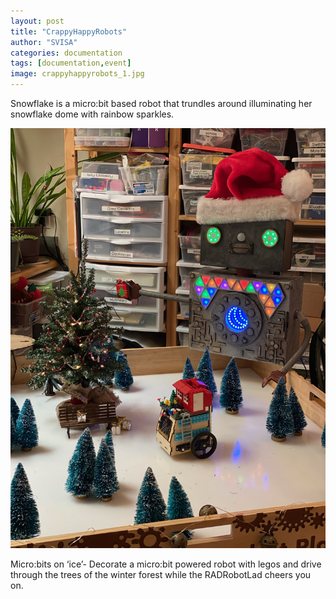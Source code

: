 ```yaml
---
layout: post
title: "CrappyHappyRobots"
author: "SVISA"
categories: documentation
tags: [documentation,event]
image: crappyhappyrobots_1.jpg
---
```


Snowflake is a micro:bit based robot that trundles around illuminating her snowflake dome with rainbow sparkles.


![](/assets/img/crappyhappyrobots_2.jpg)

Micro:bits on ‘ice’- Decorate a micro:bit powered robot with legos and drive through the trees of the winter forest while the RADRobotLad cheers you on.
